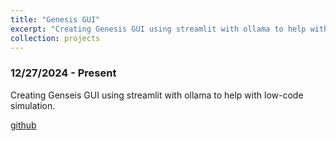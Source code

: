 ```yaml
---
title: "Genesis GUI"
excerpt: "Creating Genesis GUI using streamlit with ollama to help with low-code simulation"
collection: projects
---
```


### 12/27/2024 - Present 
Creating Genseis GUI using streamlit with ollama to help with low-code simulation.

[github](https://github.com/Excidos/Genesis-Ollama)
